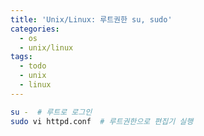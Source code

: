 ```yaml
---
title: 'Unix/Linux: 루트권한 su, sudo'
categories:
  - os
  - unix/linux
tags:
  - todo
  - unix
  - linux
---
```


```bash
su -  # 루트로 로그인
sudo vi httpd.conf  # 루트권한으로 편집기 실행
```
